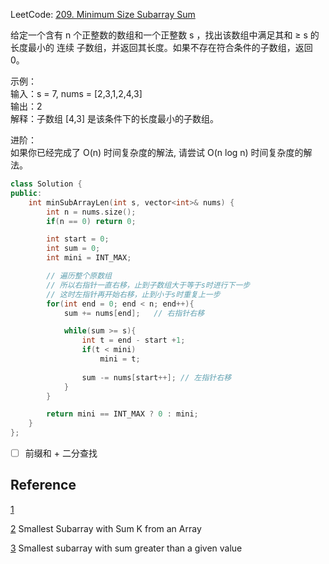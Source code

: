 LeetCode: [209. Minimum Size Subarray Sum](https://leetcode.com/problems/minimum-size-subarray-sum/)

给定一个含有 n 个正整数的数组和一个正整数 s ，找出该数组中满足其和 ≥ s 的长度最小的 连续 子数组，并返回其长度。如果不存在符合条件的子数组，返回 0。

示例：  
输入：s = 7, nums = [2,3,1,2,4,3]  
输出：2  
解释：子数组 [4,3] 是该条件下的长度最小的子数组。  

进阶：  
如果你已经完成了 O(n) 时间复杂度的解法, 请尝试 O(n log n) 时间复杂度的解法。

~~~C++
class Solution {
public:
    int minSubArrayLen(int s, vector<int>& nums) {
        int n = nums.size();
        if(n == 0) return 0;

        int start = 0; 
        int sum = 0;
        int mini = INT_MAX;

        // 遍历整个原数组
        // 所以右指针一直右移，止到子数组大于等于s时进行下一步
        // 这时左指针再开始右移，止到小于s时重复上一步
        for(int end = 0; end < n; end++){
            sum += nums[end];   // 右指针右移

            while(sum >= s){
                int t = end - start +1;
                if(t < mini)
                    mini = t;
                
                sum -= nums[start++]; // 左指针右移
            }
        }

        return mini == INT_MAX ? 0 : mini;
    }
};
~~~



- [ ] 前缀和 + 二分查找



## Reference

[1](https://www.cnblogs.com/grandyang/p/4501934.html)

[2](https://www.geeksforgeeks.org/smallest-subarray-with-sum-k-from-an-array/) Smallest Subarray with Sum K from an Array

[3](https://www.geeksforgeeks.org/minimum-length-subarray-sum-greater-given-value/) Smallest subarray with sum greater than a given value